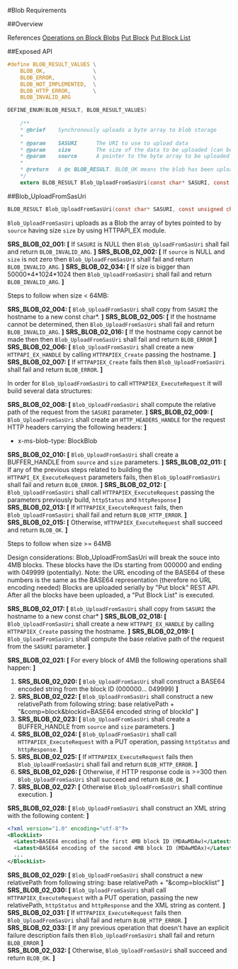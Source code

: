 #Blob Requirements

##Overview

References
[Operations on Block Blobs](https://msdn.microsoft.com/en-us/library/azure/ee691974.aspx)
[Put Block](https://msdn.microsoft.com/en-us/library/azure/dd135726.aspx)
[Put Block List](https://msdn.microsoft.com/en-us/library/azure/dd179467.aspx)

##Exposed API
```c
#define BLOB_RESULT_VALUES \
    BLOB_OK,               \
    BLOB_ERROR,            \
    BLOB_NOT_IMPLEMENTED,  \
    BLOB_HTTP_ERROR,       \
    BLOB_INVALID_ARG    

DEFINE_ENUM(BLOB_RESULT, BLOB_RESULT_VALUES)
    
    /**
    * @brief	Synchronously uploads a byte array to blob storage
    *
    * @param	SASURI	    The URI to use to upload data
    * @param	size		The size of the data to be uploaded (can be 0)
    * @param	source		A pointer to the byte array to be uploaded (can be NULL, but then size needs to be zero)
    *
    * @return	A @c BLOB_RESULT. BLOB_OK means the blob has been uploaded successfully. Any other value indicates an error
    */
    extern BLOB_RESULT Blob_UploadFromSasUri(const char* SASURI, const unsigned char* source, size_t size, const unsigned int* httpStatus, BUFFER_HANDLE httpResponse);
```

##Blob_UploadFromSasUri 
```c
BLOB_RESULT Blob_UploadFromSasUri(const char* SASURI, const unsigned char* source, size_t size, const unsigned int* httpStatus, BUFFER_HANDLE httpResponse)
```
`Blob_UploadFromSasUri` uploads as a Blob the array of bytes pointed to by `source` having size `size` by using HTTPAPI_EX module.

**SRS_BLOB_02_001: [** If `SASURI` is NULL then `Blob_UploadFromSasUri` shall fail and return `BLOB_INVALID_ARG`. **]**
**SRS_BLOB_02_002: [** If `source` is NULL and `size` is not zero then `Blob_UploadFromSasUri` shall fail and return `BLOB_INVALID_ARG`. **]**
**SRS_BLOB_02_034: [** If size is bigger than 50000\*4\*1024\*1024 then `Blob_UploadFromSasUri` shall fail and return `BLOB_INVALID_ARG`. **]**

Steps to follow when size < 64MB:

**SRS_BLOB_02_004: [** `Blob_UploadFromSasUri` shall copy from `SASURI` the hostname to a new const char\*. **]** 
**SRS_BLOB_02_005: [** If the hostname cannot be determined, then `Blob_UploadFromSasUri` shall fail and return `BLOB_INVALID_ARG`. **]**
**SRS_BLOB_02_016: [** If the hostname copy cannot be made then then `Blob_UploadFromSasUri` shall fail and return `BLOB_ERROR` **]**
**SRS_BLOB_02_006: [** `Blob_UploadFromSasUri` shall create a new `HTTPAPI_EX_HANDLE` by calling `HTTPAPIEX_Create` passing the hostname. **]**
**SRS_BLOB_02_007: [** If `HTTPAPIEX_Create` fails then `Blob_UploadFromSasUri` shall fail and return `BLOB_ERROR`. **]**

In order for `Blob_UploadFromSasUri` to call `HTTPAPIEX_ExecuteRequest` it will build several data structures:

**SRS_BLOB_02_008: [** `Blob_UploadFromSasUri` shall compute the relative path of the request from the `SASURI` parameter. **]**
**SRS_BLOB_02_009: [** `Blob_UploadFromSasUri` shall create an `HTTP_HEADERS_HANDLE` for the request HTTP headers carrying the following headers: **]**
- x-ms-blob-type: BlockBlob

**SRS_BLOB_02_010: [** `Blob_UploadFromSasUri` shall create a BUFFER_HANDLE from `source` and `size` parameters. **]**
**SRS_BLOB_02_011: [** If any of the previous steps related to building the `HTTPAPI_EX_ExecuteRequest` parameters fails, then `Blob_UploadFromSasUri` shall fail and return `BLOB_ERROR`. **]**
**SRS_BLOB_02_012: [** `Blob_UploadFromSasUri` shall call `HTTPAPIEX_ExecuteRequest` passing the parameters previously build, `httpStatus` and `httpResponse` **]**
**SRS_BLOB_02_013: [** If `HTTPAPIEX_ExecuteRequest` fails, then `Blob_UploadFromSasUri` shall fail and return `BLOB_HTTP_ERROR`. **]**
**SRS_BLOB_02_015: [** Otherwise, `HTTPAPIEX_ExecuteRequest` shall succeed and return `BLOB_OK`. **]**

Steps to follow when size >= 64MB

Design considerations: Blob_UploadFromSasUri will break the souce into 4MB blocks.
These blocks have the IDs starting from 000000 and ending with 049999 (potentially). 
    Note: the URL encoding of the BASE64 of these numbers is the same as the BASE64 representation (therefore no URL encoding needed)
Blocks are uploaded serially by "Put block" REST API. After all the blocks have been uploaded, a "Put Block List" is executed.

**SRS_BLOB_02_017: [** `Blob_UploadFromSasUri` shall copy from `SASURI` the hostname to a new const char\* **]**
**SRS_BLOB_02_018: [** `Blob_UploadFromSasUri` shall create a new `HTTPAPI_EX_HANDLE` by calling `HTTPAPIEX_Create` passing the hostname. **]**
**SRS_BLOB_02_019: [** `Blob_UploadFromSasUri` shall compute the base relative path of the request from the `SASURI` parameter. **]**
 
**SRS_BLOB_02_021: [** For every block of 4MB the following operations shall happen: **]**
  
1. **SRS_BLOB_02_020: [** `Blob_UploadFromSasUri` shall construct a BASE64 encoded string from the block ID (000000... 049999) **]**
2. **SRS_BLOB_02_022: [** `Blob_UploadFromSasUri` shall construct a new relativePath from following string: base relativePath + "&comp=block&blockid=BASE64 encoded string of blockId" **]**
3. **SRS_BLOB_02_023: [** `Blob_UploadFromSasUri` shall create a BUFFER_HANDLE from `source` and `size` parameters. **]**
4. **SRS_BLOB_02_024: [** `Blob_UploadFromSasUri` shall call `HTTPAPIEX_ExecuteRequest` with a PUT operation, passing `httpStatus` and `httpResponse`. **]**
5. **SRS_BLOB_02_025: [** If `HTTPAPIEX_ExecuteRequest` fails then `Blob_UploadFromSasUri` shall fail and return `BLOB_HTTP_ERROR`. **]**
6. **SRS_BLOB_02_026: [** Otherwise, if HTTP response code is >=300 then `Blob_UploadFromSasUri` shall succeed and return `BLOB_OK`. **]**
7. **SRS_BLOB_02_027: [** Otherwise `Blob_UploadFromSasUri` shall continue execution. **]**

**SRS_BLOB_02_028: [** `Blob_UploadFromSasUri` shall construct an XML string with the following content: **]**
```xml
<?xml version="1.0" encoding="utf-8"?>
<BlockList>
  <Latest>BASE64 encoding of the first 4MB block ID (MDAwMDAw)</Latest>
  <Latest>BASE64 encoding of the second 4MB block ID (MDAwMDAx)</Latest>
  ...
</BlockList>
```

**SRS_BLOB_02_029: [** `Blob_UploadFromSasUri` shall construct a new relativePath from following string: base relativePath + "&comp=blocklist" **]**
**SRS_BLOB_02_030: [** `Blob_UploadFromSasUri` shall call `HTTPAPIEX_ExecuteRequest` with a PUT operation, passing the new relativePath, `httpStatus` and `httpResponse` and the XML string as content. **]**
**SRS_BLOB_02_031: [** If `HTTPAPIEX_ExecuteRequest` fails then `Blob_UploadFromSasUri` shall fail and return `BLOB_HTTP_ERROR`. **]**
**SRS_BLOB_02_033: [** If any previous operation that doesn't have an explicit failure description fails then `Blob_UploadFromSasUri` shall fail and return `BLOB_ERROR` **]**  
**SRS_BLOB_02_032: [** Otherwise, `Blob_UploadFromSasUri` shall succeed and return `BLOB_OK`. **]**